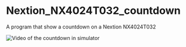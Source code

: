 # Nextion_NX4024T032_countdown
A program that show a countdown on a Nextion NX4024T032

![Video of the countdown in simulator]([https://myoctocat.com/assets/images/base-octocat.svg](https://i9.ytimg.com/vi/6VL4KTUVwI4/mqdefault.jpg?sqp=CJiytrQG-oaymwEmCMACELQB8quKqQMa8AEB-AH-CYAC0AWKAgwIABABGFUgXChlMA8=&rs=AOn4CLCJfQUB-PFWfa55Ns9c-uIg84vyVg))
